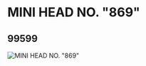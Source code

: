 # MINI HEAD NO. "869"
## 99599
![MINI HEAD NO. "869"](https://lc-www-live-s.legocdn.com/media/bricks/5/2/4651603.jpg)